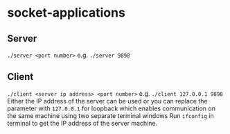 # socket-applications

## Server
`./server <port number>`
e.g. `./server 9898`

## Client
`./client <server ip address> <port number>`
e.g. `./client 127.0.0.1 9898`
Either the IP address of the server can be used or you can replace the parameter with `127.0.0.1` for loopback which enables communication on the same machine using two separate terminal windows
Run `ifconfig` in terminal to get the IP address of the server machine.
